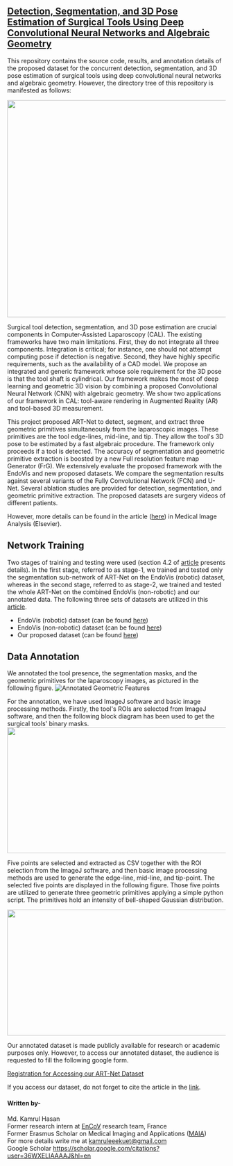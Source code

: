 ## [Detection, Segmentation, and 3D Pose Estimation of Surgical Tools Using Deep Convolutional Neural Networks and Algebraic Geometry](http://github.com)

This repository contains the source code, results, and annotation details of the proposed dataset for the concurrent detection, segmentation, and 3D pose estimation of surgical tools using deep convolutional neural networks and algebraic geometry. However, the directory tree of this repository is manifested as follows:

<img src="https://user-images.githubusercontent.com/32570071/106894583-5dc58080-6719-11eb-8209-8ad723994d10.png" width="750" height="500" />

Surgical tool detection, segmentation, and 3D pose estimation are crucial components in Computer-Assisted Laparoscopy (CAL). The existing frameworks have two main limitations. First, they do not integrate all three components. Integration is critical; for instance, one should not attempt computing pose if detection is negative. Second, they have highly specific requirements, such as the availability of a CAD model. We propose an integrated and generic framework whose sole requirement for the 3D pose is that the tool shaft is cylindrical. Our framework makes the most of deep learning and geometric 3D vision by combining a proposed Convolutional Neural Network (CNN) with algebraic geometry.
We show two applications of our framework in CAL: tool-aware rendering in Augmented Reality (AR) and tool-based 3D measurement.

This project proposed ART-Net to detect, segment, and extract three geometric primitives simultaneously from the laparoscopic images. 
These primitives are the tool edge-lines, mid-line, and tip. They allow the tool's 3D pose to be estimated by a fast algebraic procedure. The framework only proceeds if a tool is detected. The accuracy of segmentation and geometric primitive extraction is boosted by a new Full resolution feature map Generator (FrG). We extensively evaluate the proposed framework with the  EndoVis and new proposed datasets. 
We compare the segmentation results against several variants of the Fully Convolutional Network (FCN) and U-Net. Several ablation studies are provided for detection, segmentation, and geometric primitive extraction.
The proposed datasets are surgery videos of different patients.

However, more details can be found in the article ([here](http://github.com)) in Medical Image Analysis (Elsevier).  

## Network Training
Two stages of training and testing were used (section 4.2 of [article](http://github.com) presents details). In the first stage, referred to as stage-1, we trained and tested only the segmentation sub-network of ART-Net on the EndoVis (robotic) dataset, whereas in the second stage, referred to as stage-2, we trained and tested the whole ART-Net on the combined EndoVis (non-robotic) and our annotated data.
The following three sets of datasets are utilized in this [article](http://github.com). 

* EndoVis (robotic) dataset (can be found [here](https://endovissub-instrument.grand-challenge.org/Data/))
* EndoVis (non-robotic) dataset (can be found [here](https://endovissub-instrument.grand-challenge.org/Data/))
* Our proposed dataset (can be found [here](https://forms.gle/BhavnSx55fa8zocj9))

## Data Annotation 
We annotated the tool presence, the segmentation masks, and the geometric primitives for the laparoscopy images, as pictured in the following figure. 
![Annotated Geometric Features](https://user-images.githubusercontent.com/32570071/58099671-6b04a980-7bdc-11e9-83b4-c680de96beba.png)

For the annotation, we have used ImageJ software and basic image processing methods. Firstly, the tool's ROIs are selected from ImageJ software, and then the following block diagram has been used to get the surgical tools' binary masks.
<img src="https://user-images.githubusercontent.com/32570071/58098941-dc435d00-7bda-11e9-8845-1f16a9945198.JPG" width="700" height="290" />

Five points are selected and extracted as CSV together with the ROI selection from the ImageJ software, and then basic image processing methods are used to generate the edge-line, mid-line, and tip-point. The selected five points are displayed in the following figure. Those five points are utilized to generate three geometric primitives applying a simple python script. The primitives hold an intensity of bell-shaped Gaussian distribution.

<img src="https://user-images.githubusercontent.com/32570071/58100378-ce430b80-7bdd-11e9-93bd-b573ca924951.jpg" width="700" height="290" />

Our annotated dataset is made publicly available for research or academic purposes only. However, to access our annotated dataset, the audience is requested to fill the following google form. 

[Registration for Accessing our ART-Net Dataset](https://forms.gle/BhavnSx55fa8zocj9)

If you access our dataset, do not forget to cite the article in the [link](http://github.com).

#### Written by-
Md. Kamrul Hasan <br>
Former research intern at [EnCoV](http://igt.ip.uca.fr/encov/) research team, France <br>
Former Erasmus Scholar on Medical Imaging and Applications ([MAIA](http://maiamaster.udg.edu/)) <br> 
For more details write me at kamruleeekuet@gmail.com <br> 
Google Scholar https://scholar.google.com/citations?user=36WXELIAAAAJ&hl=en
